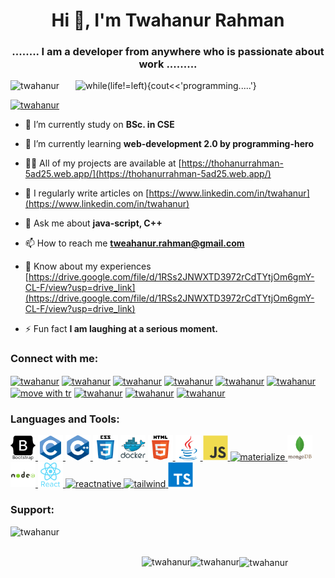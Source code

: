 <h1 align="center">Hi 👋, I'm Twahanur Rahman</h1>
<h3 align="center">........ I am a developer from anywhere who is passionate about work .........</h3>
<img align="right" alt="while(life!=left){cout<<'programming.....'}" width="400" src="https://user-images.githubusercontent.com/55389276/140866485-8fb1c876-9a8f-4d6a-98dc-08c4981eaf70.gif">

<p align="left"> <img src="https://komarev.com/ghpvc/?username=twahanur&label=Profile%20views&color=0e75b6&style=flat" alt="twahanur" /> </p>

<p align="left"> <a href="https://twitter.com/twahanur" target="blank"><img src="https://img.shields.io/twitter/follow/twahanur?logo=twitter&style=for-the-badge" alt="twahanur" /></a> </p>

- 🔭 I’m currently study on **BSc. in CSE**

- 🌱 I’m currently learning **web-development 2.0 by programming-hero**

- 👨‍💻 All of my projects are available at [https://thohanurrahman-5ad25.web.app/](https://thohanurrahman-5ad25.web.app/)

- 📝 I regularly write articles on [https://www.linkedin.com/in/twahanur](https://www.linkedin.com/in/twahanur)

- 💬 Ask me about **java-script, C++**

- 📫 How to reach me **tweahanur.rahman@gmail.com**

- 📄 Know about my experiences [https://drive.google.com/file/d/1RSs2JNWXTD3972rCdTYtjOm6gmY-CL-F/view?usp=drive_link](https://drive.google.com/file/d/1RSs2JNWXTD3972rCdTYtjOm6gmY-CL-F/view?usp=drive_link)

- ⚡ Fun fact **I am laughing at a serious moment.**

<h3 align="left">Connect with me:</h3>
<p align="left">
<a href="https://codepen.io/twahanur" target="blank"><img align="center" src="https://raw.githubusercontent.com/rahuldkjain/github-profile-readme-generator/master/src/images/icons/Social/codepen.svg" alt="twahanur" height="30" width="40" /></a>
<a href="https://twitter.com/twahanur" target="blank"><img align="center" src="https://raw.githubusercontent.com/rahuldkjain/github-profile-readme-generator/master/src/images/icons/Social/twitter.svg" alt="twahanur" height="30" width="40" /></a>
<a href="https://linkedin.com/in/twahanur" target="blank"><img align="center" src="https://raw.githubusercontent.com/rahuldkjain/github-profile-readme-generator/master/src/images/icons/Social/linked-in-alt.svg" alt="twahanur" height="30" width="40" /></a>
<a href="https://stackoverflow.com/users/twahanur" target="blank"><img align="center" src="https://raw.githubusercontent.com/rahuldkjain/github-profile-readme-generator/master/src/images/icons/Social/stack-overflow.svg" alt="twahanur" height="30" width="40" /></a>
<a href="https://fb.com/twahanur" target="blank"><img align="center" src="https://raw.githubusercontent.com/rahuldkjain/github-profile-readme-generator/master/src/images/icons/Social/facebook.svg" alt="twahanur" height="30" width="40" /></a>
<a href="https://instagram.com/twahanur" target="blank"><img align="center" src="https://raw.githubusercontent.com/rahuldkjain/github-profile-readme-generator/master/src/images/icons/Social/instagram.svg" alt="twahanur" height="30" width="40" /></a>
<a href="https://www.youtube.com/c/move with tr" target="blank"><img align="center" src="https://raw.githubusercontent.com/rahuldkjain/github-profile-readme-generator/master/src/images/icons/Social/youtube.svg" alt="move with tr" height="30" width="40" /></a>
<a href="https://www.hackerrank.com/twahanur" target="blank"><img align="center" src="https://raw.githubusercontent.com/rahuldkjain/github-profile-readme-generator/master/src/images/icons/Social/hackerrank.svg" alt="twahanur" height="30" width="40" /></a>
<a href="https://codeforces.com/profile/twahanur" target="blank"><img align="center" src="https://raw.githubusercontent.com/rahuldkjain/github-profile-readme-generator/master/src/images/icons/Social/codeforces.svg" alt="twahanur" height="30" width="40" /></a>
<a href="https://www.leetcode.com/twahanur" target="blank"><img align="center" src="https://raw.githubusercontent.com/rahuldkjain/github-profile-readme-generator/master/src/images/icons/Social/leet-code.svg" alt="twahanur" height="30" width="40" /></a>
</p>

<h3 align="left">Languages and Tools:</h3>
<p align="left"> <a href="https://getbootstrap.com" target="_blank" rel="noreferrer"> <img src="https://raw.githubusercontent.com/devicons/devicon/master/icons/bootstrap/bootstrap-plain-wordmark.svg" alt="bootstrap" width="40" height="40"/> </a> <a href="https://www.cprogramming.com/" target="_blank" rel="noreferrer"> <img src="https://raw.githubusercontent.com/devicons/devicon/master/icons/c/c-original.svg" alt="c" width="40" height="40"/> </a> <a href="https://www.w3schools.com/cpp/" target="_blank" rel="noreferrer"> <img src="https://raw.githubusercontent.com/devicons/devicon/master/icons/cplusplus/cplusplus-original.svg" alt="cplusplus" width="40" height="40"/> </a> <a href="https://www.w3schools.com/css/" target="_blank" rel="noreferrer"> <img src="https://raw.githubusercontent.com/devicons/devicon/master/icons/css3/css3-original-wordmark.svg" alt="css3" width="40" height="40"/> </a> <a href="https://www.docker.com/" target="_blank" rel="noreferrer"> <img src="https://raw.githubusercontent.com/devicons/devicon/master/icons/docker/docker-original-wordmark.svg" alt="docker" width="40" height="40"/> </a> <a href="https://www.w3.org/html/" target="_blank" rel="noreferrer"> <img src="https://raw.githubusercontent.com/devicons/devicon/master/icons/html5/html5-original-wordmark.svg" alt="html5" width="40" height="40"/> </a> <a href="https://www.java.com" target="_blank" rel="noreferrer"> <img src="https://raw.githubusercontent.com/devicons/devicon/master/icons/java/java-original.svg" alt="java" width="40" height="40"/> </a> <a href="https://developer.mozilla.org/en-US/docs/Web/JavaScript" target="_blank" rel="noreferrer"> <img src="https://raw.githubusercontent.com/devicons/devicon/master/icons/javascript/javascript-original.svg" alt="javascript" width="40" height="40"/> </a> <a href="https://materializecss.com/" target="_blank" rel="noreferrer"> <img src="https://raw.githubusercontent.com/prplx/svg-logos/5585531d45d294869c4eaab4d7cf2e9c167710a9/svg/materialize.svg" alt="materialize" width="40" height="40"/> </a> <a href="https://www.mongodb.com/" target="_blank" rel="noreferrer"> <img src="https://raw.githubusercontent.com/devicons/devicon/master/icons/mongodb/mongodb-original-wordmark.svg" alt="mongodb" width="40" height="40"/> </a> <a href="https://nodejs.org" target="_blank" rel="noreferrer"> <img src="https://raw.githubusercontent.com/devicons/devicon/master/icons/nodejs/nodejs-original-wordmark.svg" alt="nodejs" width="40" height="40"/> </a> <a href="https://reactjs.org/" target="_blank" rel="noreferrer"> <img src="https://raw.githubusercontent.com/devicons/devicon/master/icons/react/react-original-wordmark.svg" alt="react" width="40" height="40"/> </a> <a href="https://reactnative.dev/" target="_blank" rel="noreferrer"> <img src="https://reactnative.dev/img/header_logo.svg" alt="reactnative" width="40" height="40"/> </a> <a href="https://tailwindcss.com/" target="_blank" rel="noreferrer"> <img src="https://www.vectorlogo.zone/logos/tailwindcss/tailwindcss-icon.svg" alt="tailwind" width="40" height="40"/> </a> <a href="https://www.typescriptlang.org/" target="_blank" rel="noreferrer"> <img src="https://raw.githubusercontent.com/devicons/devicon/master/icons/typescript/typescript-original.svg" alt="typescript" width="40" height="40"/> </a> </p>


<h3 align="left">Support:</h3>
<p><a href="https://www.buymeacoffee.com/twahanur"> <img align="left" src="https://cdn.buymeacoffee.com/buttons/v2/default-yellow.png" height="50" width="210" alt="twahanur" /></a></p><br><br>


<p><img align="left" src="https://github-readme-stats.vercel.app/api/top-langs?username=twahanur&show_icons=true&locale=en&layout=compact" alt="twahanur" /></p>

<img align="left" src="https://github-readme-stats.vercel.app/api?username=twahanur&show_icons=true&locale=en" alt="twahanur" />

<p><img align="center" src="https://github-readme-streak-stats.herokuapp.com/?user=twahanur&" alt="twahanur" /></p>

